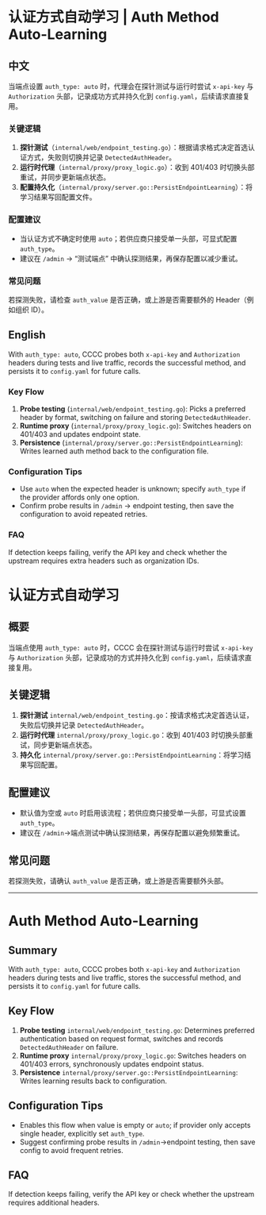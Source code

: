 # 认证方式自动学习 | Auth Method Auto-Learning

## 中文

当端点设置 `auth_type: auto` 时，代理会在探针测试与运行时尝试 `x-api-key` 与 `Authorization` 头部，记录成功方式并持久化到 `config.yaml`，后续请求直接复用。

### 关键逻辑

1. **探针测试**（`internal/web/endpoint_testing.go`）：根据请求格式决定首选认证方式，失败则切换并记录 `DetectedAuthHeader`。  
2. **运行时代理**（`internal/proxy/proxy_logic.go`）：收到 401/403 时切换头部重试，并同步更新端点状态。  
3. **配置持久化**（`internal/proxy/server.go::PersistEndpointLearning`）：将学习结果写回配置文件。  

### 配置建议

- 当认证方式不确定时使用 `auto`；若供应商只接受单一头部，可显式配置 `auth_type`。  
- 建议在 `/admin` → “测试端点” 中确认探测结果，再保存配置以减少重试。  

### 常见问题

若探测失败，请检查 `auth_value` 是否正确，或上游是否需要额外的 Header（例如组织 ID）。

## English

With `auth_type: auto`, CCCC probes both `x-api-key` and `Authorization` headers during tests and live traffic, records the successful method, and persists it to `config.yaml` for future calls.

### Key Flow

1. **Probe testing** (`internal/web/endpoint_testing.go`): Picks a preferred header by format, switching on failure and storing `DetectedAuthHeader`.  
2. **Runtime proxy** (`internal/proxy/proxy_logic.go`): Switches headers on 401/403 and updates endpoint state.  
3. **Persistence** (`internal/proxy/server.go::PersistEndpointLearning`): Writes learned auth method back to the configuration file.  

### Configuration Tips

- Use `auto` when the expected header is unknown; specify `auth_type` if the provider affords only one option.  
- Confirm probe results in `/admin` → endpoint testing, then save the configuration to avoid repeated retries.  

### FAQ

If detection keeps failing, verify the API key and check whether the upstream requires extra headers such as organization IDs.  
# 认证方式自动学习

## 概要

当端点使用 `auth_type: auto` 时，CCCC 会在探针测试与运行时尝试 `x-api-key` 与 `Authorization` 头部，记录成功的方式并持久化到 `config.yaml`，后续请求直接复用。

## 关键逻辑

1. **探针测试** `internal/web/endpoint_testing.go`：按请求格式决定首选认证，失败后切换并记录 `DetectedAuthHeader`。
2. **运行时代理** `internal/proxy/proxy_logic.go`：收到 401/403 时切换头部重试，同步更新端点状态。
3. **持久化** `internal/proxy/server.go::PersistEndpointLearning`：将学习结果写回配置。

## 配置建议

- 默认值为空或 `auto` 时启用该流程；若供应商只接受单一头部，可显式设置 `auth_type`。
- 建议在 `/admin`→端点测试中确认探测结果，再保存配置以避免频繁重试。

## 常见问题

若探测失败，请确认 `auth_value` 是否正确，或上游是否需要额外头部。

---

# Auth Method Auto-Learning

## Summary

With `auth_type: auto`, CCCC probes both `x-api-key` and `Authorization` headers during tests and live traffic, stores the successful method, and persists it to `config.yaml` for future calls.

## Key Flow

1. **Probe testing** `internal/web/endpoint_testing.go`: Determines preferred authentication based on request format, switches and records `DetectedAuthHeader` on failure.
2. **Runtime proxy** `internal/proxy/proxy_logic.go`: Switches headers on 401/403 errors, synchronously updates endpoint status.
3. **Persistence** `internal/proxy/server.go::PersistEndpointLearning`: Writes learning results back to configuration.

## Configuration Tips

- Enables this flow when value is empty or `auto`; if provider only accepts single header, explicitly set `auth_type`.
- Suggest confirming probe results in `/admin`→endpoint testing, then save config to avoid frequent retries.

## FAQ

If detection keeps failing, verify the API key or check whether the upstream requires additional headers.
